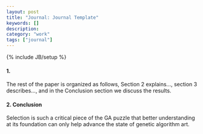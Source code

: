 ```yaml
---
layout: post
title: "Journal: Journal Template"
keywords: []
description: 
category: "work"
tags: ["journal"]
---
```

{% include JB/setup %}

#### 1.
The rest of the paper is organized as follows, Section 2 explains...,
section 3 describes..., and in the Conclusion section we discuss the results.



#### 2. Conclusion
Selection is such a critical piece of the GA puzzle that better understanding at its foundation can
only help advance the state of genetic algorithm art.
